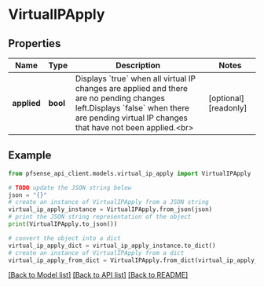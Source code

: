 # VirtualIPApply


## Properties

Name | Type | Description | Notes
------------ | ------------- | ------------- | -------------
**applied** | **bool** | Displays &#x60;true&#x60; when all virtual IP changes are applied and there are no pending changes left.Displays &#x60;false&#x60; when there are pending virtual IP changes that have not been applied.&lt;br&gt; | [optional] [readonly] 

## Example

```python
from pfsense_api_client.models.virtual_ip_apply import VirtualIPApply

# TODO update the JSON string below
json = "{}"
# create an instance of VirtualIPApply from a JSON string
virtual_ip_apply_instance = VirtualIPApply.from_json(json)
# print the JSON string representation of the object
print(VirtualIPApply.to_json())

# convert the object into a dict
virtual_ip_apply_dict = virtual_ip_apply_instance.to_dict()
# create an instance of VirtualIPApply from a dict
virtual_ip_apply_from_dict = VirtualIPApply.from_dict(virtual_ip_apply_dict)
```
[[Back to Model list]](../README.md#documentation-for-models) [[Back to API list]](../README.md#documentation-for-api-endpoints) [[Back to README]](../README.md)



